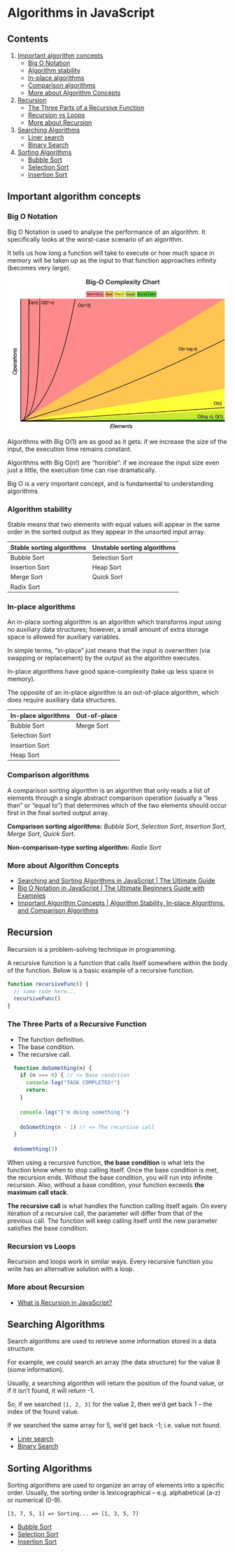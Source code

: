 # Algorithms in JavaScript

## Contents
1. [Important algorithm concepts](#important-algorithm-concepts)
   * [Big O Notation](#big-o-notation)
   * [Algorithm stability](#algorithm-stability)
   * [In-place algorithms](#in-place-algorithms)
   * [Comparison algorithms](#comparison-algorithms)
   * [More about Algorithm Concepts](#more-about-algorithm-concepts)
2. [Recursion](#recursion)
   * [The Three Parts of a Recursive Function](#the-three-parts-of-a-recursive-function)
   * [Recursion vs Loops](#recursion-vs-loops)
   * [More about Recursion](#more-about-recursion)
3. [Searching Algorithms](#searching-algorithms)
   * [Liner search](searching/linear)
   * [Binary Search](searching/binary)
4. [Sorting Algorithms](#sorting-algorithms)
   * [Bubble Sort](sorting/bubble)
   * [Selection Sort](sorting/selection)
   * [Insertion Sort](sorting/insertion)

## Important algorithm concepts

### Big O Notation

Big O Notation is used to analyse the performance of an algorithm. It specifically looks at the worst-case scenario of an algorithm.

It tells us how long a function will take to execute or how much space in memory will be taken up as the input to that function approaches infinity (becomes very large).

![](big-o.jpg)

Algorithms with Big O(1) are as good as it gets: if we increase the size of the input, the execution time remains constant.

Algorithms with Big O(n!) are “horrible”: if we increase the input size even just a little, the execution time can rise dramatically.

Big O is a very important concept, and is fundamental to understanding algorithms

### Algorithm stability

Stable means that two elements with equal values will appear in the same order in the sorted output as they appear in the unsorted input array.

| Stable sorting algorithms | Unstable sorting algorithms |
|---------------------------|-----------------------------|
| Bubble Sort               | Selection Sort              |
| Insertion Sort            | Heap Sort                   |
| Merge Sort                | Quick Sort                  |
| Radix Sort                |                             |

### In-place algorithms

An in-place sorting algorithm is an algorithm which transforms input using no auxiliary data structures; however, a small amount of extra storage space is allowed for auxiliary variables.

In simple terms, “in-place” just means that the input is overwritten (via swapping or replacement) by the output as the algorithm executes.

In-place algorithms have good space-complexity (take up less space in memory).

The opposite of an in-place algorithm is an out-of-place algorithm, which does require auxiliary data structures.

| In-place algorithms | Out-of-place |
|---------------------|--------------|
| Bubble Sort         | Merge Sort   |
| Selection Sort      |              |
| Insertion Sort      |              |
| Heap Sort           |              |

### Comparison algorithms

A comparison sorting algorithm is an algorithm that only reads a list of elements through a single abstract comparison operation (usually a “less than” or “equal to”) that determines which of the two elements should occur first in the final sorted output array.

**Comparison sorting algorithms:** *Bubble Sort*, *Selection Sort*, *Insertion Sort*, *Merge Sort*, *Quick Sort*.

**Non-comparison-type sorting algorithm:** *Radix Sort*

### More about Algorithm Concepts

* [Searching and Sorting Algorithms in JavaScript | The Ultimate Guide](https://www.doabledanny.com/searching-and-sorting-algorithms-in-javascript)
* [Big O Notation in JavaScript | The Ultimate Beginners Guide with Examples](https://www.doabledanny.com/big-o-notation-in-javascript)
* [Important Algorithm Concepts | Algorithm Stability, In-place Algorithms, and Comparison Algorithms](https://www.doabledanny.com/algorithm-concepts)

## Recursion

Recursion is a problem-solving technique in programming.

A recursive function is a function that calls itself somewhere within the body of the function. Below is a basic example of a recursive function.

```js
function recursiveFunc() {
  // some code here... 
  recursiveFunc()
}
```
### The Three Parts of a Recursive Function

* The function definition.
* The base condition.
* The recursive call.

```js
  function doSomething(n) {
    if (n === 0) { // <= Base condition
      console.log("TASK COMPLETED!")
      return;
    }
    
    console.log("I'm doing something.")
  
    doSomething(n - 1) // <= The recursive call
  }
  
  doSomething(3)
```

When using a recursive function, **the base condition** is what lets the function know when to stop calling itself. Once the base condition is met, the recursion ends. Without the base condition, you will run into infinite recursion. Also, without a base condition, your function exceeds **the maximum call stack**.

**The recursive call** is what handles the function calling itself again. On every iteration of a recursive call, the parameter will differ from that of the previous call. The function will keep calling itself until the new parameter satisfies the base condition.

### Recursion vs Loops

Recursion and loops work in similar ways. Every recursive function you write has an alternative solution with a loop.

### More about Recursion

* [What is Recursion in JavaScript?](https://www.freecodecamp.org/news/recursion-in-javascript/)

## Searching Algorithms

Search algorithms are used to retrieve some information stored in a data structure.

For example, we could search an array (the data structure) for the value 8 (some information).

Usually, a searching algorithm will return the position of the found value, or if it isn’t found, it will return -1.

So, if we searched ``[1, 2, 3]`` for the value 2, then we’d get back 1 – the index of the found value.

If we searched the same array for 5, we’d get back -1; i.e. value not found.

* [Liner search](searching/linear)
* [Binary Search](searching/binary)

## Sorting Algorithms

Sorting algorithms are used to organize an array of elements into a specific order. Usually, the sorting order is lexicographical – e.g. alphabetical (a-z) or numerical (0-9).

```
[3, 7, 5, 1] => Sorting... => [1, 3, 5, 7]
```

* [Bubble Sort](sorting/bubble)
* [Selection Sort](sorting/selection)
* [Insertion Sort](sorting/insertion)
